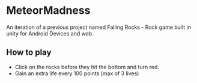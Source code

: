 # MeteorMadness
An iteration of a previous project named Falling Rocks - Rock game built in unity for Android Devices and web.


## How to play
- Click on the rocks before they hit the bottom and turn red.
- Gain an extra life every 100 points (max of 3 lives)
